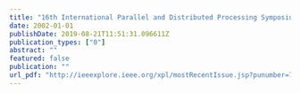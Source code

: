 ```yaml
---
title: "16th International Parallel and Distributed Processing Symposium (IPDPS 2002), 15-19 April 2002, Fort Lauderdale, FL, USA, CD-ROM/Abstracts Proceedings"
date: 2002-01-01
publishDate: 2019-08-21T11:51:31.096611Z
publication_types: ["0"]
abstract: ""
featured: false
publication: ""
url_pdf: "http://ieeexplore.ieee.org/xpl/mostRecentIssue.jsp?punumber=7926"
---
```


